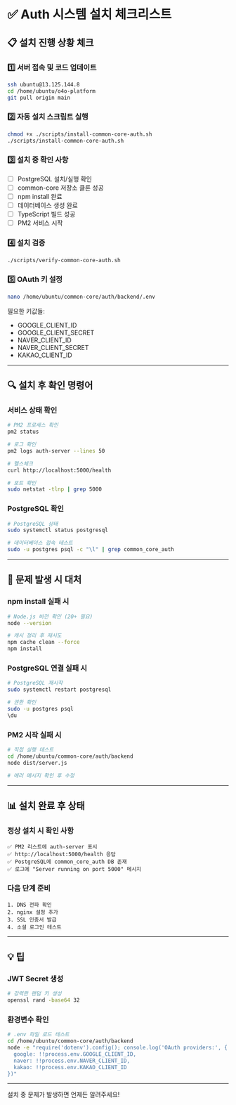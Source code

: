 # ✅ Auth 시스템 설치 체크리스트

## 📋 설치 진행 상황 체크

### 1️⃣ 서버 접속 및 코드 업데이트
```bash
ssh ubuntu@13.125.144.8
cd /home/ubuntu/o4o-platform
git pull origin main
```

### 2️⃣ 자동 설치 스크립트 실행
```bash
chmod +x ./scripts/install-common-core-auth.sh
./scripts/install-common-core-auth.sh
```

### 3️⃣ 설치 중 확인 사항
- [ ] PostgreSQL 설치/실행 확인
- [ ] common-core 저장소 클론 성공
- [ ] npm install 완료
- [ ] 데이터베이스 생성 완료
- [ ] TypeScript 빌드 성공
- [ ] PM2 서비스 시작

### 4️⃣ 설치 검증
```bash
./scripts/verify-common-core-auth.sh
```

### 5️⃣ OAuth 키 설정
```bash
nano /home/ubuntu/common-core/auth/backend/.env
```

필요한 키값들:
- GOOGLE_CLIENT_ID
- GOOGLE_CLIENT_SECRET
- NAVER_CLIENT_ID
- NAVER_CLIENT_SECRET
- KAKAO_CLIENT_ID

---

## 🔍 설치 후 확인 명령어

### 서비스 상태 확인
```bash
# PM2 프로세스 확인
pm2 status

# 로그 확인
pm2 logs auth-server --lines 50

# 헬스체크
curl http://localhost:5000/health

# 포트 확인
sudo netstat -tlnp | grep 5000
```

### PostgreSQL 확인
```bash
# PostgreSQL 상태
sudo systemctl status postgresql

# 데이터베이스 접속 테스트
sudo -u postgres psql -c "\l" | grep common_core_auth
```

---

## 🚨 문제 발생 시 대처

### npm install 실패 시
```bash
# Node.js 버전 확인 (20+ 필요)
node --version

# 캐시 정리 후 재시도
npm cache clean --force
npm install
```

### PostgreSQL 연결 실패 시
```bash
# PostgreSQL 재시작
sudo systemctl restart postgresql

# 권한 확인
sudo -u postgres psql
\du
```

### PM2 시작 실패 시
```bash
# 직접 실행 테스트
cd /home/ubuntu/common-core/auth/backend
node dist/server.js

# 에러 메시지 확인 후 수정
```

---

## 📊 설치 완료 후 상태

### 정상 설치 시 확인 사항
```
✅ PM2 리스트에 auth-server 표시
✅ http://localhost:5000/health 응답
✅ PostgreSQL에 common_core_auth DB 존재
✅ 로그에 "Server running on port 5000" 메시지
```

### 다음 단계 준비
```
1. DNS 전파 확인
2. nginx 설정 추가
3. SSL 인증서 발급
4. 소셜 로그인 테스트
```

---

## 💡 팁

### JWT Secret 생성
```bash
# 강력한 랜덤 키 생성
openssl rand -base64 32
```

### 환경변수 확인
```bash
# .env 파일 로드 테스트
cd /home/ubuntu/common-core/auth/backend
node -e "require('dotenv').config(); console.log('OAuth providers:', {
  google: !!process.env.GOOGLE_CLIENT_ID,
  naver: !!process.env.NAVER_CLIENT_ID,
  kakao: !!process.env.KAKAO_CLIENT_ID
})"
```

---

설치 중 문제가 발생하면 언제든 알려주세요!